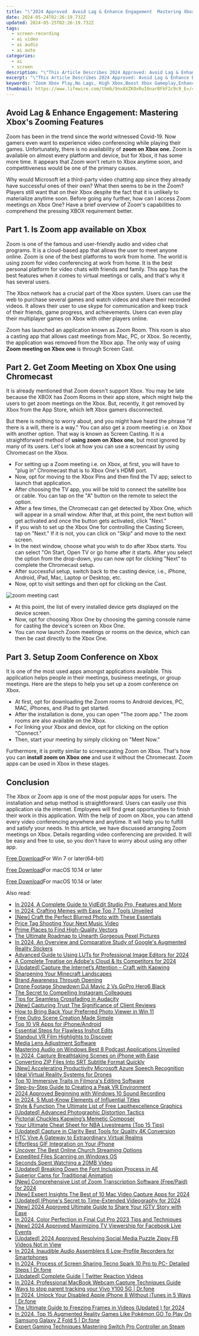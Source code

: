 ```yaml
---
title: "\"2024 Approved  Avoid Lag & Enhance Engagement  Mastering Xbox's Zooming Features\""
date: 2024-05-24T02:26:19.732Z
updated: 2024-05-25T02:26:19.732Z
tags: 
  - screen-recording
  - ai video
  - ai audio
  - ai auto
categories: 
  - ai
  - screen
description: "\"This Article Describes 2024 Approved: Avoid Lag & Enhance Engagement: Mastering Xbox's Zooming Features\""
excerpt: "\"This Article Describes 2024 Approved: Avoid Lag & Enhance Engagement: Mastering Xbox's Zooming Features\""
keywords: "Zoom Xbox Play,No Lags, High Xbox,Boost Xbox Gameplay,Enhance Xbox Engage,Smooth Xbox Zoom,Reduce Lag in Xbox,Max Xbox Zoom"
thumbnail: https://www.lifewire.com/thmb/9nxAVZKOxRuI6narBFkF2c9c9_E=/400x300/filters:no_upscale():max_bytes(150000):strip_icc()/GettyImages-585151372-a659baf0c7b441b9b7e7896716b12784.jpg
---
```


## Avoid Lag & Enhance Engagement: Mastering Xbox's Zooming Features

Zoom has been in the trend since the world witnessed Covid-19\. Now gamers even want to experience video conferencing while playing their games. Unfortunately, there is no availability of **zoom on Xbox one.** Zoom is available on almost every platform and device, but for Xbox, it has some more time. It appears that Zoom won't return to Xbox anytime soon, and competitiveness would be one of the primary causes.

Why would Microsoft let a third-party video chatting app since they already have successful ones of their own? What then seems to be in the Zoom? Players still want that on their Xbox despite the fact that it is unlikely to materialize anytime soon. Before going any further, how can I access Zoom meetings on Xbox One? Have a brief overview of Zoom's capabilities to comprehend the pressing XBOX requirement better.

## Part 1\. Is Zoom app available on Xbox

Zoom is one of the famous and user-friendly audio and video chat programs. It is a cloud-based app that allows the user to meet anyone online. Zoom is one of the best platforms to work from home. The world is using zoom for video conferencing at work from home. It is the best personal platform for video chats with friends and family. This app has the best features when it comes to virtual meetings or calls, and that's why it has several users.

The Xbox network has a crucial part of the Xbox system. Users can use the web to purchase several games and watch videos and share their recorded videos. It allows their user to use skype for communication and keep track of their friends, game progress, and achievements. Users can even play their multiplayer games on Xbox with other players online.

Zoom has launched an application known as Zoom Room. This room is also a casting app that allows cast meetings from Mac, PC, or Xbox. So recently, the application was removed from the Xbox app. The only way of using **Zoom meeting on Xbox one** is through Screen Cast.

## Part 2\. Get Zoom Meeting on Xbox One using Chromecast

It is already mentioned that Zoom doesn't support Xbox. You may be late because the XBOX has Zoom Rooms in their app store, which might help the users to get zoom meetings on the Xbox. But, recently, it got removed by Xbox from the App Store, which left Xbox gamers disconnected.

But there is nothing to worry about, and you might have heard the phrase "if there is a will, there is a way." You can also get a zoom meeting i.e. on Xbox with another option. That way is known as Screen Casting. It is a straightforward method of **using zoom on Xbox one**, but most ignored by many of its users. Let's look at how you can use a screencast by using Chromecast on the Xbox.

* For setting up a Zoom meeting i.e. on Xbox, at first, you will have to “plug in” Chromecast that is to Xbox One's HDMI port.
* Now, opt for moving to the Xbox Pins and then find the TV app; select to launch that application.
* After choosing the TV app, you will be told to connect the satellite box or cable. You can tap on the "A" button on the remote to select the option.
* After a few times, the Chromecast can get detected by Xbox One, which will appear in a small window. After that, at this point, the next button will get activated and once the button gets activated, click "Next."
* If you wish to set up the Xbox One for controlling the Casting Screen, tap on "Next." If it is not, you can click on "Skip" and move to the next screen.
* In the next window, choose what you wish to do after Xbox starts. You can select "On Start, Open TV or go home after it starts. After you select the option from the drop-down, you can now opt for clicking "Next" to complete the Chromecast setup.
* After successful setup, switch back to the casting device, i.e., iPhone, Android, iPad, Mac, Laptop or Desktop, etc.
* Now, opt to visit settings and then opt for clicking on the Cast.

![zoom meeting cast](https://images.wondershare.com/filmora/article-images/2022/07/zoom-meeting-cast.jpg)

* At this point, the list of every installed device gets displayed on the device screen.
* Now, opt for choosing Xbox One by choosing the gaming console name for casting the device's screen on Xbox One.
* You can now launch Zoom meetings or rooms on the device, which can then be cast directly to the Xbox One.

## Part 3\. Setup Zoom Conference on Xbox

It is one of the most used apps amongst applications available. This application helps people in their meetings, business meetings, or group meetings. Here are the steps to help you set up a zoom conference on Xbox.

* At first, opt for downloading the Zoom rooms to Android devices, PC, MAC, iPhones, and iPad to get started.
* After the installation is done, you can open "The zoom app." The zoom rooms are also available on the Xbox.
* For linking your Xbox and device, opt for clicking on the option "Connect."
* Then, start your meeting by simply clicking on "Meet Now."

Furthermore, it is pretty similar to screencasting Zoom on Xbox. That's how you can **install zoom on Xbox one** and use it without the Chromecast. Zoom apps can be used in Xbox in these stages.

## Conclusion

The Xbox or Zoom app is one of the most popular apps for users. The installation and setup method is straightforward. Users can easily use this application via the internet. Employees will find great opportunities to finish their work in this application. With the help of zoom on Xbox, you can attend every video conferencing anywhere and anytime. It will help you to fulfill and satisfy your needs. In this article, we have discussed arranging Zoom meetings on Xbox. Details regarding video conferencing are provided. It will be easy and free to use, so you don't have to worry about using any other app.

[Free Download](https://tools.techidaily.com/wondershare/filmora/download/)For Win 7 or later(64-bit)

[Free Download](https://tools.techidaily.com/wondershare/filmora/download/)For macOS 10.14 or later

</article

[Free Download](https://tools.techidaily.com/wondershare/filmora/download/)For macOS 10.14 or later

<ins class="adsbygoogle"
     style="display:block"
     data-ad-format="autorelaxed"
     data-ad-client="ca-pub-7571918770474297"
     data-ad-slot="1223367746"></ins>

<ins class="adsbygoogle"
     style="display:block"
     data-ad-format="autorelaxed"
     data-ad-client="ca-pub-7571918770474297"
     data-ad-slot="1223367746"></ins>



<ins class="adsbygoogle"
     style="display:block"
     data-ad-client="ca-pub-7571918770474297"
     data-ad-slot="8358498916"
     data-ad-format="auto"
     data-full-width-responsive="true"></ins>


<span class="atpl-alsoreadstyle">Also read:</span>
<div><ul>
<li><a href="https://extra-hints.techidaily.com/in-2024-a-complete-guide-to-videdit-studio-pro-features-and-more/"><u>In 2024, A Complete Guide to VidEdit Studio Pro, Features and More</u></a></li>
<li><a href="https://extra-hints.techidaily.com/in-2024-crafting-memes-with-ease-top-7-tools-unveiled/"><u>In 2024, Crafting Memes with Ease  Top 7 Tools Unveiled</u></a></li>
<li><a href="https://extra-hints.techidaily.com/new-craft-the-perfect-blurred-photo-with-these-essentials/"><u>[New] Craft the Perfect Blurred Photo with These Essentials</u></a></li>
<li><a href="https://extra-hints.techidaily.com/price-tag-shooting-your-next-music-video/"><u>Price Tag  Shooting Your Next Music Video</u></a></li>
<li><a href="https://extra-hints.techidaily.com/prime-places-to-find-high-quality-vectors/"><u>Prime Places to Find High-Quality Vectors</u></a></li>
<li><a href="https://extra-hints.techidaily.com/the-ultimate-roadmap-to-unearth-gorgeous-pexel-pictures/"><u>The Ultimate Roadmap to Unearth Gorgeous Pexel Pictures</u></a></li>
<li><a href="https://extra-hints.techidaily.com/in-2024-an-overview-and-comparative-study-of-googles-augmented-reality-stickers/"><u>In 2024, An Overview and Comparative Study of Google's Augmented Reality Stickers</u></a></li>
<li><a href="https://extra-hints.techidaily.com/advanced-guide-to-using-luts-for-professional-image-editors-for-2024/"><u>Advanced Guide to Using LUTs for Professional Image Editors for 2024</u></a></li>
<li><a href="https://extra-hints.techidaily.com/a-complete-treatise-on-adobes-cloud-and-its-competitors-for-2024/"><u>A Complete Treatise on Adobe's Cloud & Its Competitors for 2024</u></a></li>
<li><a href="https://extra-hints.techidaily.com/updated-capture-the-internets-attention-craft-with-kapwing/"><u>[Updated] Capture the Internet’s Attention – Craft with Kapwing</u></a></li>
<li><a href="https://extra-hints.techidaily.com/sharpening-your-minecraft-landscapes/"><u>Sharpening Your Minecraft Landscapes</u></a></li>
<li><a href="https://extra-hints.techidaily.com/brand-awareness-through-opening/"><u>Brand Awareness Through Opening</u></a></li>
<li><a href="https://extra-hints.techidaily.com/drone-footage-showdown-dji-mavic-2-vs-gopro-hero6-black/"><u>Drone Footage Showdown  DJi Mavic 2 Vs GoPro Hero6 Black</u></a></li>
<li><a href="https://extra-hints.techidaily.com/the-secret-to-compelling-instagram-colleagues/"><u>The Secret to Compelling Instagram Colleagues</u></a></li>
<li><a href="https://extra-hints.techidaily.com/tips-for-seamless-crossfading-in-audacity/"><u>Tips for Seamless Crossfading in Audacity</u></a></li>
<li><a href="https://extra-hints.techidaily.com/new-capturing-trust-the-significance-of-client-reviews/"><u>[New] Capturing Trust  The Significance of Client Reviews</u></a></li>
<li><a href="https://extra-hints.techidaily.com/how-to-bring-back-your-preferred-photo-viewer-in-win-11/"><u>How to Bring Back Your Preferred Photo Viewer in Win 11</u></a></li>
<li><a href="https://extra-hints.techidaily.com/free-outro-scene-creation-made-simple/"><u>Free Outro Scene Creation Made Simple</u></a></li>
<li><a href="https://extra-hints.techidaily.com/top-10-vr-apps-for-iphoneandroid/"><u>Top 10 VR Apps for iPhone/Android</u></a></li>
<li><a href="https://extra-hints.techidaily.com/essential-steps-for-flawless-inshot-edits/"><u>Essential Steps for Flawless Inshot Edits</u></a></li>
<li><a href="https://extra-hints.techidaily.com/standout-vr-film-highlights-to-discover/"><u>Standout VR Film Highlights to Discover</u></a></li>
<li><a href="https://extra-hints.techidaily.com/media-lens-adjustment-software/"><u>Media Lens Adjustment Software</u></a></li>
<li><a href="https://extra-hints.techidaily.com/mastering-audio-on-windows-best-8-podcast-applications-unveiled/"><u>Mastering Audio on Windows  Best 8 Podcast Applications Unveiled</u></a></li>
<li><a href="https://extra-hints.techidaily.com/in-2024-capture-breathtaking-scenes-on-iphone-with-ease/"><u>In 2024, Capture Breathtaking Scenes on iPhone with Ease</u></a></li>
<li><a href="https://extra-hints.techidaily.com/converting-zip-files-into-srt-subtitle-format-quickly/"><u>Converting ZIP Files Into SRT Subtitle Format Quickly</u></a></li>
<li><a href="https://extra-hints.techidaily.com/new-accelerating-productivity-microsoft-azure-speech-recognition/"><u>[New] Accelerating Productivity  Microsoft Azure Speech Recognition</u></a></li>
<li><a href="https://extra-hints.techidaily.com/ideal-virtual-reality-systems-for-drones/"><u>Ideal Virtual Reality Systems for Drones</u></a></li>
<li><a href="https://extra-hints.techidaily.com/top-10-immersive-traits-in-filmoras-editing-software/"><u>Top 10 Immersive Traits in Filmora's Editing Software</u></a></li>
<li><a href="https://extra-hints.techidaily.com/step-by-step-guide-to-creating-a-peak-vr-environment/"><u>Step-by-Step Guide to Creating a Peak VR Environment</u></a></li>
<li><a href="https://extra-hints.techidaily.com/2024-approved-beginning-with-windows-10-sound-recording/"><u>2024 Approved  Beginning with Windows 10 Sound Recording</u></a></li>
<li><a href="https://extra-hints.techidaily.com/in-2024-5-must-know-elements-of-influential-titles/"><u>In 2024, 5 Must-Know Elements of Influential Titles</u></a></li>
<li><a href="https://extra-hints.techidaily.com/style-and-function-the-ultimate-list-of-free-lapithexcellence-graphics/"><u>Style & Function  The Ultimate List of Free Lapithexcellence Graphics</u></a></li>
<li><a href="https://extra-hints.techidaily.com/updated-advanced-photographic-distortion-tactics/"><u>[Updated] Advanced Photographic Distortion Tactics</u></a></li>
<li><a href="https://extra-hints.techidaily.com/pictorial-chuckles-kapwings-memetic-composer/"><u>Pictorial Chuckles  Kapwing’s Memetic Composer</u></a></li>
<li><a href="https://extra-hints.techidaily.com/your-ultimate-cheat-sheet-for-nba-livestreams-top-15-tips/"><u>Your Ultimate Cheat Sheet for NBA Livestreams (Top 15 Tips)</u></a></li>
<li><a href="https://extra-hints.techidaily.com/updated-capture-in-clarity-best-tools-for-quality-4k-conversion/"><u>[Updated] Capture in Clarity  Best Tools for Quality 4K Conversion</u></a></li>
<li><a href="https://extra-hints.techidaily.com/htc-vive-a-gateway-to-extraordinary-virtual-realms/"><u>HTC Vive  A Gateway to Extraordinary Virtual Realms</u></a></li>
<li><a href="https://extra-hints.techidaily.com/effortless-gif-integration-on-your-iphone/"><u>Effortless GIF Integration on Your iPhone</u></a></li>
<li><a href="https://extra-hints.techidaily.com/uncover-the-best-online-church-streaming-options/"><u>Uncover The Best Online Church Streaming Options</u></a></li>
<li><a href="https://extra-hints.techidaily.com/expedited-files-scanning-on-windows-os/"><u>Expedited Files Scanning on Windows OS</u></a></li>
<li><a href="https://extra-hints.techidaily.com/seconds-spent-watching-a-20mb-video/"><u>Seconds Spent Watching a 20MB Video</u></a></li>
<li><a href="https://extra-hints.techidaily.com/updated-breaking-down-the-font-inclusion-process-in-ae/"><u>[Updated] Breaking Down the Font Inclusion Process in AE</u></a></li>
<li><a href="https://extra-hints.techidaily.com/superior-cams-for-traditional-animation/"><u>Superior Cams for Traditional Animation</u></a></li>
<li><a href="https://visual-screen-recording.techidaily.com/new-comprehensive-list-of-zoom-transcription-software-freepaid-for-2024/"><u>[New] Comprehensive List of Zoom Transcription Software (Free/Paid) for 2024</u></a></li>
<li><a href="https://screen-recording.techidaily.com/new-expert-insights-the-best-of-10-mac-video-capture-apps-for-2024/"><u>[New] Expert Insights  The Best of 10 Mac Video Capture Apps for 2024</u></a></li>
<li><a href="https://screen-sharing-recording.techidaily.com/updated-iphones-secret-to-time-extended-videography-for-2024/"><u>[Updated] IPhone's Secret to Time-Extended Videography for 2024</u></a></li>
<li><a href="https://instagram-videos.techidaily.com/new-2024-approved-ultimate-guide-to-share-your-igtv-story-with-ease/"><u>[New] 2024 Approved  Ultimate Guide to Share Your IGTV Story with Ease</u></a></li>
<li><a href="https://smart-video-creator.techidaily.com/in-2024-color-perfection-in-final-cut-pro-2023-tips-and-techniques/"><u>In 2024, Color Perfection in Final Cut Pro 2023 Tips and Techniques</u></a></li>
<li><a href="https://facebook-clips.techidaily.com/new-2024-approved-maximizing-tv-viewership-for-facebook-live-events/"><u>[New] 2024 Approved  Maximizing TV Viewership for Facebook Live Events</u></a></li>
<li><a href="https://facebook-video-content.techidaily.com/updated-2024-approved-resolving-social-media-puzzle-zippy-fb-videos-not-in-view/"><u>[Updated] 2024 Approved  Resolving Social Media Puzzle  Zippy FB Videos Not in View</u></a></li>
<li><a href="https://visual-screen-recording.techidaily.com/in-2024-inaudible-audio-assemblers-6-low-profile-recorders-for-smartphones/"><u>In 2024, Inaudible Audio Assemblers  6 Low-Profile Recorders for Smartphones</u></a></li>
<li><a href="https://screen-mirror.techidaily.com/in-2024-process-of-screen-sharing-tecno-spark-10-pro-to-pc-detailed-steps-drfone-by-drfone-android/"><u>In 2024, Process of Screen Sharing Tecno Spark 10 Pro to PC- Detailed Steps | Dr.fone</u></a></li>
<li><a href="https://twitter-videos.techidaily.com/updated-complete-guide-twitter-reaction-videos/"><u>[Updated] Complete Guide | Twitter Reaction Videos</u></a></li>
<li><a href="https://screen-video-capture.techidaily.com/in-2024-professional-macbook-webcam-capture-techniques-guide/"><u>In 2024, Professional MacBook Webcam Capture Techniques Guide</u></a></li>
<li><a href="https://android-location-track.techidaily.com/ways-to-stop-parent-tracking-your-vivo-y100-5g-drfone-by-drfone-virtual-android/"><u>Ways to stop parent tracking your Vivo Y100 5G | Dr.fone</u></a></li>
<li><a href="https://iphone-unlock.techidaily.com/in-2024-unlock-your-disabled-apple-iphone-8-without-itunes-in-5-ways-drfone-by-drfone-ios/"><u>In 2024, Unlock Your Disabled Apple iPhone 8 Without iTunes in 5 Ways | Dr.fone</u></a></li>
<li><a href="https://smart-video-creator.techidaily.com/the-ultimate-guide-to-freezing-frames-in-videos-updated-for-2024/"><u>The Ultimate Guide to Freezing Frames in Videos (Updated ) for 2024</u></a></li>
<li><a href="https://change-location.techidaily.com/in-2024-top-15-augmented-reality-games-like-pokemon-go-to-play-on-samsung-galaxy-z-fold-5-drfone-by-drfone-virtual-android/"><u>In 2024, Top 15 Augmented Reality Games Like Pokémon GO To Play On Samsung Galaxy Z Fold 5 | Dr.fone</u></a></li>
<li><a href="https://screen-mirroring-recording.techidaily.com/expert-gaming-techniques-mastering-switch-pro-controller-on-steam/"><u>Expert Gaming Techniques  Mastering Switch Pro Controller on Steam</u></a></li>
</ul></div>

